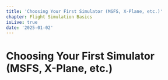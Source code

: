 ```yaml
---
title: 'Choosing Your First Simulator (MSFS, X-Plane, etc.)'
chapter: Flight Simulation Basics
isLive: true
date: '2025-01-02'
---
```


# Choosing Your First Simulator (MSFS, X-Plane, etc.)
